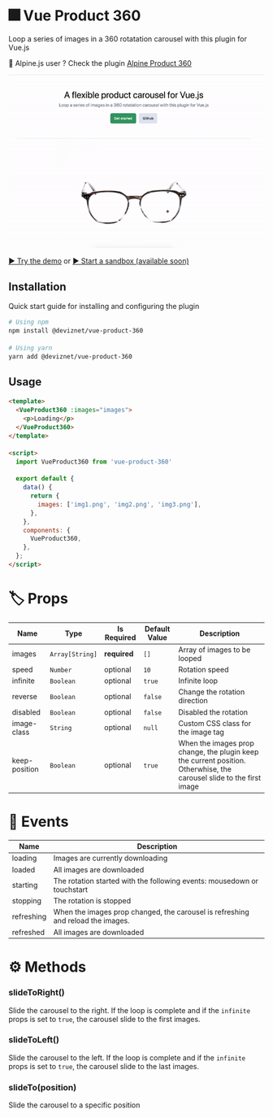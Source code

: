 # 🎆 Vue Product 360

Loop a series of images in a 360 rotatation carousel with this plugin for Vue.js

🙋 Alpine.js user ? Check the plugin [Alpine Product 360](https://github.com/moveideas/alpine-product-360)

![Demo Screenshot](./public/demo-screenshot.gif)

[▶️ Try the demo](https://deviznet.github.io/vue-product-360/) or
[▶️ Start a sandbox (available soon)]()

## Installation
Quick start guide for installing and configuring the plugin

```sh
# Using npm
npm install @deviznet/vue-product-360

# Using yarn
yarn add @deviznet/vue-product-360
```

## Usage

```html
<template>
  <VueProduct360 :images="images">
    <p>Loading</p>
  </VueProduct360>
</template>

<script>
  import VueProduct360 from 'vue-product-360'

  export default {
    data() {
      return {
        images: ['img1.png', 'img2.png', 'img3.png'],
      },
    },
    components: {
      VueProduct360,
    },
  };
</script>

```

# 🏷 Props

| Name | Type | Is Required | Default Value | Description |
|-|-|-|-|-|
| images | `Array[String]` | **required** | `[]` | Array of images to be looped|
| speed | `Number` | optional | `10` | Rotation speed |
| infinite | `Boolean` | optional | `true` | Infinite loop |
| reverse | `Boolean` | optional | `false` | Change the rotation direction |
| disabled | `Boolean` | optional | `false` | Disabled the rotation |
| image-class | `String` | optional | `null` | Custom CSS class for the image tag |
| keep-position | `Boolean` | optional | `true` | When the images prop change, the plugin keep the current position. Otherwhise, the carousel slide to the first image |

# 🤖 Events

| Name | Description |
|-|-|
| loading | Images are currently downloading |
| loaded | All images are downloaded |
| starting | The rotation started with the following events: mousedown or touchstart |
| stopping | The rotation is stopped |
| refreshing | When the images prop changed, the carousel is refreshing and reload the images. |
| refreshed | All images are downloaded |


# ⚙️ Methods

### slideToRight() 
Slide the carousel to the right. If the loop is complete and if the `infinite` props is set to `true`, the carousel slide to the first images.

### slideToLeft()
Slide the carousel to the left. If the loop is complete and if the `infinite` props is set to `true`, the carousel slide to the last images.

### slideTo(position)
Slide the carousel to a specific position 
